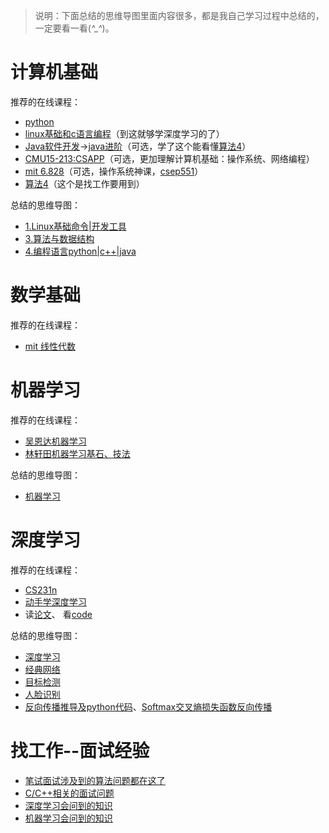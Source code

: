 > 说明：下面总结的思维导图里面内容很多，都是我自己学习过程中总结的，一定要看一看(*^_^*)。
# 计算机基础
推荐的在线课程：
* [python](http://www2.cs.arizona.edu/classes/cs110/spring17/lectures.shtml#today)
* [linux基础和c语言编程](https://www2.cs.arizona.edu/classes/cs352/spring16/NOTES-SEC2/)（到这就够学深度学习的了）
* [Java软件开发](http://www2.cs.arizona.edu/classes/cs210/fall17/index.html)->[java进阶](http://www.u.arizona.edu/~jmisurda/teaching/csc335/spring2019/index.html)（可选，学了这个能看懂[算法4](https://algs4.cs.princeton.edu/home/)）
* [CMU15-213:CSAPP](http://www.csapp.cs.cmu.edu)（可选，更加理解计算机基础：操作系统、网络编程）
* [mit 6.828](https://pdos.csail.mit.edu/6.828/2019/)（可选，操作系统神课，[csep551](https://courses.cs.washington.edu/courses/csep551/19au/notes/org.html)）
* [算法4](https://algs4.cs.princeton.edu/home/)（这个是找工作要用到）

总结的思维导图：
* [1.Linux基础命令|开发工具](https://www.processon.com/view/link/5ce225cce4b06c0492f71adc)
* [3.算法与数据结构](https://www.processon.com/view/link/5da3fb39e4b09df55010a06d)
* [4.编程语言python|c++|java](https://www.processon.com/view/link/5cf66732e4b0bc8329e833d2)

# 数学基础
推荐的在线课程：
* [mit 线性代数](http://open.163.com/newview/movie/courseintro?newurl=%2Fspecial%2Fopencourse%2Fdaishu.html)

# 机器学习
推荐的在线课程：
* [吴恩达机器学习](https://zh.coursera.org/learn/machine-learning)
* [林轩田机器学习基石、技法](http://search.bilibili.com/all?keyword=林轩田&from_source=video_tag)

总结的思维导图：
* [机器学习](https://www.processon.com/view/link/5e17ed6ae4b07db4cfb4e818)

# 深度学习
推荐的在线课程：
* [CS231n](http://cs231n.stanford.edu)
* [动手学深度学习](https://zh.gluon.ai)
* 读[论文](https://github.com/ChristosChristofidis/awesome-deep-learning)、 看[code](https://paperswithcode.com/area/computer-vision)

总结的思维导图：
* [深度学习](https://www.processon.com/view/link/5d05c7e0e4b0a64c88b5cf54)
* [经典网络](http://b2f0d0e9.wiz03.com/share/s/2OYd3F2kzALe2PHFAU1b6ql42OWQ3P1-hQtz24VyKw25EQEo)
* [目标检测](http://b2f0d0e9.wiz03.com/share/s/2OYd3F2kzALe2PHFAU1b6ql41Ry7911Q8kcA2PNiRU3iRogy)
* [人脸识别](http://b2f0d0e9.wiz03.com/share/s/2OYd3F2kzALe2PHFAU1b6ql40X2Spe266krz2Ft6F62vuFf4)
* [反向传播推导及python代码](https://blog.csdn.net/weixin_38095921/article/details/97376913)、[Softmax交叉熵损失函数反向传播](https://blog.csdn.net/weixin_38095921/article/details/97885432)

# 找工作--面试经验
* [笔试面试涉及到的算法问题都在这了](https://www.processon.com/view/link/5da3fb39e4b09df55010a06d)
* [C/C++相关的面试问题](https://www.processon.com/view/link/5cf66732e4b0bc8329e833d2)
* [深度学习会问到的知识](https://www.processon.com/view/link/5d05c7e0e4b0a64c88b5cf54)
* [机器学习会问到的知识](https://www.processon.com/view/link/5e17ed6ae4b07db4cfb4e818)
